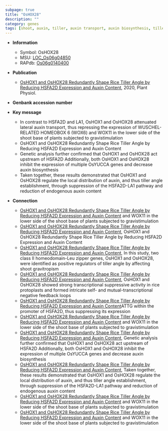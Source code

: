 ```yaml
---
subpage: true
title: "OsHOX28"
description: ""
category: genes
tags: [shoot, auxin, tiller, auxin transport, auxin biosynthesis, tiller angle]
---
```


* **Information**  
    + Symbol: OsHOX28  
    + MSU: [LOC_Os06g04850](http://rice.plantbiology.msu.edu/cgi-bin/ORF_infopage.cgi?orf=LOC_Os06g04850)  
    + RAPdb: [Os06g0140400](http://rapdb.dna.affrc.go.jp/viewer/gbrowse_details/irgsp1?name=Os06g0140400)  

* **Publication**  
    + [OsHOX1 and OsHOX28 Redundantly Shape Rice Tiller Angle by Reducing HSFA2D Expression and Auxin Content](http://www.ncbi.nlm.nih.gov/pubmed?term=OsHOX1+and+OsHOX28+Redundantly+Shape+Rice+Tiller+Angle+by+Reducing+HSFA2D+Expression+and+Auxin+Content%5BTitle%5D), 2020, Plant Physiol.

* **Genbank accession number**  

* **Key message**  
    + In contrast to HSFA2D and LA1, OsHOX1 and OsHOX28 attenuated lateral auxin transport, thus repressing the expression of WUSCHEL-RELATED HOMEOBOX 6 (WOX6) and WOX11 in the lower side of the shoot base of plants subjected to gravistimulation
    + OsHOX1 and OsHOX28 Redundantly Shape Rice Tiller Angle by Reducing HSFA2D Expression and Auxin Content
    + Genetic analysis further confirmed that OsHOX1 and OsHOX28 act upstream of HSFA2D Additionally, both OsHOX1 and OsHOX28 inhibit the expression of multiple OsYUCCA genes and decrease auxin biosynthesis
    + Taken together, these results demonstrated that OsHOX1 and OsHOX28 regulate the local distribution of auxin, and thus tiller angle establishment, through suppression of the HSFA2D-LA1 pathway and reduction of endogenous auxin content

* **Connection**  
    + [OsHOX1 and OsHOX28 Redundantly Shape Rice Tiller Angle by Reducing HSFA2D Expression and Auxin Content](WOX6) and WOX11 in the lower side of the shoot base of plants subjected to gravistimulation
    + [OsHOX1 and OsHOX28 Redundantly Shape Rice Tiller Angle by Reducing HSFA2D Expression and Auxin Content](http://www.ncbi.nlm.nih.gov/pubmed?term=OsHOX1+and+OsHOX28+Redundantly+Shape+Rice+Tiller+Angle+by+Reducing+HSFA2D+Expression+and+Auxin+Content%5BTitle%5D), OsHOX1 and OsHOX28 Redundantly Shape Rice Tiller Angle by Reducing HSFA2D Expression and Auxin Content
    + [OsHOX1 and OsHOX28 Redundantly Shape Rice Tiller Angle by Reducing HSFA2D Expression and Auxin Content](http://www.ncbi.nlm.nih.gov/pubmed?term=OsHOX1+and+OsHOX28+Redundantly+Shape+Rice+Tiller+Angle+by+Reducing+HSFA2D+Expression+and+Auxin+Content%5BTitle%5D),  In this study, two class II homeodomain-Leu zipper genes, OsHOX1 and OsHOX28, were identified as positive regulators of tiller angle by affecting shoot gravitropism
    + [OsHOX1 and OsHOX28 Redundantly Shape Rice Tiller Angle by Reducing HSFA2D Expression and Auxin Content](http://www.ncbi.nlm.nih.gov/pubmed?term=OsHOX1+and+OsHOX28+Redundantly+Shape+Rice+Tiller+Angle+by+Reducing+HSFA2D+Expression+and+Auxin+Content%5BTitle%5D),  OsHOX1 and OsHOX28 showed strong transcriptional suppressive activity in rice protoplasts and formed intricate self- and mutual-transcriptional negative feedback loops
    + [OsHOX1 and OsHOX28 Redundantly Shape Rice Tiller Angle by Reducing HSFA2D Expression and Auxin Content](C/G)ATTG within the promoter of HSFA2D, thus suppressing its expression
    + [OsHOX1 and OsHOX28 Redundantly Shape Rice Tiller Angle by Reducing HSFA2D Expression and Auxin Content](WOX6) and WOX11 in the lower side of the shoot base of plants subjected to gravistimulation
    + [OsHOX1 and OsHOX28 Redundantly Shape Rice Tiller Angle by Reducing HSFA2D Expression and Auxin Content](http://www.ncbi.nlm.nih.gov/pubmed?term=OsHOX1+and+OsHOX28+Redundantly+Shape+Rice+Tiller+Angle+by+Reducing+HSFA2D+Expression+and+Auxin+Content%5BTitle%5D),  Genetic analysis further confirmed that OsHOX1 and OsHOX28 act upstream of HSFA2D Additionally, both OsHOX1 and OsHOX28 inhibit the expression of multiple OsYUCCA genes and decrease auxin biosynthesis
    + [OsHOX1 and OsHOX28 Redundantly Shape Rice Tiller Angle by Reducing HSFA2D Expression and Auxin Content](http://www.ncbi.nlm.nih.gov/pubmed?term=OsHOX1+and+OsHOX28+Redundantly+Shape+Rice+Tiller+Angle+by+Reducing+HSFA2D+Expression+and+Auxin+Content%5BTitle%5D),  Taken together, these results demonstrated that OsHOX1 and OsHOX28 regulate the local distribution of auxin, and thus tiller angle establishment, through suppression of the HSFA2D-LA1 pathway and reduction of endogenous auxin content
    + [OsHOX1 and OsHOX28 Redundantly Shape Rice Tiller Angle by Reducing HSFA2D Expression and Auxin Content](WOX6) and WOX11 in the lower side of the shoot base of plants subjected to gravistimulation
    + [OsHOX1 and OsHOX28 Redundantly Shape Rice Tiller Angle by Reducing HSFA2D Expression and Auxin Content](WOX6) and WOX11 in the lower side of the shoot base of plants subjected to gravistimulation



